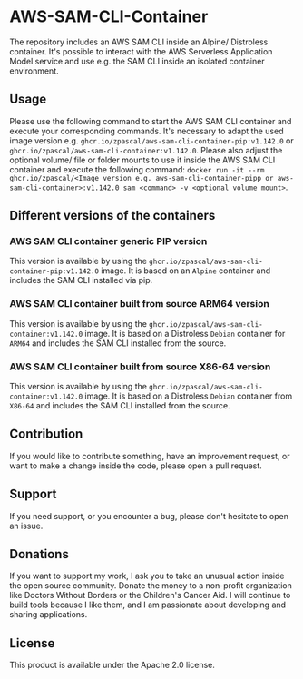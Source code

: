 # AWS-SAM-CLI-Container
The repository includes an AWS SAM CLI inside an Alpine/ Distroless container. It's possible to interact with the AWS Serverless Application Model service and use e.g. the SAM CLI inside an isolated container environment.

## Usage

Please use the following command to start the AWS SAM CLI container and execute your corresponding commands. It's necessary to adapt the used image version e.g. `ghcr.io/zpascal/aws-sam-cli-container-pip:v1.142.0` or `ghcr.io/zpascal/aws-sam-cli-container:v1.142.0`. Please also adjust the optional volume/ file or folder mounts to use it inside the AWS SAM CLI container and execute the following command: `docker run -it --rm ghcr.io/zpascal/<Image version e.g. aws-sam-cli-container-pipp or aws-sam-cli-container>:v1.142.0 sam <command> -v <optional volume mount>`.

## Different versions of the containers

### AWS SAM CLI container generic PIP version

This version is available by using the `ghcr.io/zpascal/aws-sam-cli-container-pip:v1.142.0` image. It is based on an `Alpine` container and includes the SAM CLI installed via pip.

### AWS SAM CLI container built from source ARM64 version

This version is available by using the `ghcr.io/zpascal/aws-sam-cli-container:v1.142.0` image. It is based on a Distroless `Debian` container for `ARM64` and includes the SAM CLI installed from the source.

### AWS SAM CLI container built from source X86-64 version

This version is available by using the `ghcr.io/zpascal/aws-sam-cli-container:v1.142.0` image. It is based on a Distroless `Debian` container from `X86-64` and includes the SAM CLI installed from the source.

## Contribution
If you would like to contribute something, have an improvement request, or want to make a change inside the code, please open a pull request.

## Support
If you need support, or you encounter a bug, please don't hesitate to open an issue.

## Donations
If you want to support my work, I ask you to take an unusual action inside the open source community. Donate the money to a non-profit organization like Doctors Without Borders or the Children's Cancer Aid. I will continue to build tools because I like them, and I am passionate about developing and sharing applications.

## License
This product is available under the Apache 2.0 license.
